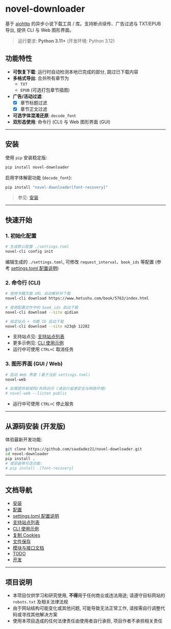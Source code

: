 # novel-downloader

基于 [aiohttp](https://github.com/aio-libs/aiohttp) 的异步小说下载工具 / 库。支持断点续传、广告过滤与 TXT/EPUB 导出, 提供 CLI 与 Web 图形界面。

> 运行要求: **Python 3.11+** (开发环境: Python 3.12)

## 功能特性

* **可恢复下载**: 运行时自动检测本地已完成的部分, 跳过已下载内容
* **多格式导出**: 合并所有章节为
  * `TXT`
  * `EPUB` (可选打包章节插图)
* **广告/活动过滤**:
  * [x] 章节标题过滤
  * [x] 章节正文过滤
* **可选字体混淆还原**: `decode_font`
* **双形态使用**: 命令行 (CLI) 与 Web 图形界面 (GUI)

---

## 安装

使用 `pip` 安装稳定版:

```bash
pip install novel-downloader
```

启用字体解密功能 (`decode_font`):

```bash
pip install "novel-downloader[font-recovery]"
```

> 参见: [安装](docs/1-installation.md)

---

## 快速开始

### 1. 初始化配置

```bash
# 生成默认配置 ./settings.toml
novel-cli config init
```

编辑生成的 `./settings.toml`, 可修改 `request_interval`、`book_ids` 等配置 (参考 [settings.toml 配置说明](docs/3-settings-schema.md))

### 2. 命令行 (CLI)

```bash
# 使用书籍页面 URL 自动解析并下载
novel-cli download https://www.hetushu.com/book/5763/index.html

# 使用配置文件中的 book_ids 启动下载
novel-cli download --site qidian

# 指定站点 + 书籍 ID 启动下载
novel-cli download --site n23qb 12282
```

* 支持站点见: [支持站点列表](docs/4-supported-sites.md)
* 更多示例见: [CLI 使用示例](docs/5-cli-usage-examples.md)
* 运行中可使用 `CTRL+C` 取消任务

### 3. 图形界面 (GUI / Web)

```bash
# 启动 Web 界面 (基于当前 settings.toml)
novel-web

# 如需提供局域网/外网访问 (请自行留意安全与网络环境)
# novel-web --listen public
```

* 运行中可使用 `CTRL+C` 停止服务

---

## 从源码安装 (开发版)

体验最新开发功能:

```bash
git clone https://github.com/saudadez21/novel-downloader.git
cd novel-downloader
pip install .
# 或安装带可选功能:
# pip install .[font-recovery]
```

---

## 文档导航

* [安装](docs/1-installation.md)
* [配置](docs/2-configuration.md)
* [settings.toml 配置说明](docs/3-settings-schema.md)
* [支持站点列表](docs/4-supported-sites.md)
* [CLI 使用示例](docs/5-cli-usage-examples.md)
* [复制 Cookies](docs/copy-cookies.md)
* [文件保存](docs/file-saving.md)
* [模块与接口文档](docs/api/README.md)
* [TODO](docs/todo.md)
* [开发](docs/develop.md)

---

## 项目说明

* 本项目仅供学习和研究使用, **不得**用于任何商业或违法用途; 请遵守目标网站的 `robots.txt` 及相关法律法规
* 由于网站结构可能变化或其他问题, 可能导致无法正常工作, 请按需自行调整代码或寻找其他解决方案
* 使用本项目造成的任何法律责任由使用者自行承担, 项目作者不承担相关责任
